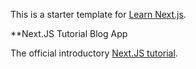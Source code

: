 This is a starter template for [Learn Next.js](https://nextjs.org/learn).

**Next.JS Tutorial Blog App

The official introductory [Next.JS tutorial](https://nextjs.org/learn/basics/create-nextjs-app). 